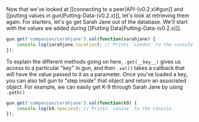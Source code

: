 
Now that we've looked at [[connecting to a peer|API-(v0.2.x)#gun]] and [[putting values in gun|Putting-Data-(v0.2.x)]], let's look at retrieving them again. For starters, let's go get Sarah Jane out of the database. We'll start with the values we added during [[Putting Data|Putting-Data-(v0.2.x)]].
```javascript
gun.get('companion/sarahjane').val(function(sarahjane) {
    console.log(sarahjane.location); // Prints `London` to the console
});
```

To explain the different methods going on here, `.get(__key__)` gives us access to a particular "key" in gun, and then `.val()` takes a callback that will have the value passed to it as a parameter. Once you've loaded a key, you can also tell gun to "step inside" that object and return an associated object. For example, we can easily get K-9 through Sarah Jane by using `.path()`

```javascript
gun.get('companion/sarahjane').val(function(k9) {
    console.log(k9.species); // Prints `canine` to the console
});
```